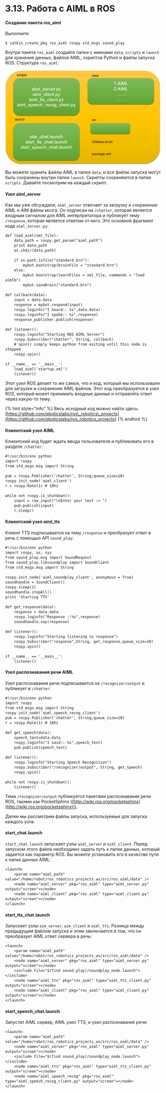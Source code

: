 # 3.13. Работа с AIML в ROS

#### Создание пакета ros\_aiml

Выполните:

```text
$ catkin_create_pkg ros_aiml rospy std_msgs sound_play
```

Внутри пакета `ros_aiml` создайте папки с именами `data`, `scripts` и `launch` для хранения данных, файлов AIML, скриптов Python и файлы запуска ROS. Структура `ros_aiml`:

![](../../.gitbook/assets/image%20%286%29.png)

Вы можете хранить файлы AIML в папке `data`, и все файлы запуска могут быть сохранены внутри папки `launch`. Скрипты сохраняются в папке `scripts`. Давайте посмотрим на каждый скрипт.

#### Узел aiml\_server

Как мы уже обсуждали, `aiml_server` отвечает за загрузку и сохранение AIML и AIM файлы мозга. Он подписан на `/chatter`, которая является входным сигналом для AIML интерпретатора и публикует тему `/response`, которая является ответом от него. Это основной фрагмент кода `aiml_server.py`:

```text
def load_aiml(xml_file):
    data_path = rospy.get_param("aiml_path")
    print data_path
    os.chdir(data_path)
    
    if os.path.isfile("standard.brn"):
        mybot.bootstrap(brainFile = "standard.brn")
    else:
        mybot.bootstrap(learnFiles = xml_file, commands = "load aimlb")
        mybot.saveBrain("standard.brn")

def callback(data):
    input = data.data
    response = mybot.respond(input)
    rospy.loginfo("I heard:: %s",data.data)
    rospy.loginfo("I spoke:: %s",response)
    response_publisher.publish(response)

def listener():
    rospy.loginfo("Starting ROS AIML Server")
    rospy.Subscriber("chatter", String, callback)
    # spin() simply keeps python from exiting until this node is stopped
    rospy.spin()
    
if __name__ == '__main__':
    load_aiml('startup.xml')
    listener()
```

Этот узел ROS делает то же самое, что и код, который мы использовали для загрузки и сохранения AIML файлов. Этот код преобразуется в узел ROS, который может принимать входные данные и отправлять ответ через какую-то тему.

{% hint style="info" %}
Весь исходный код можно найти здесь: [https://github.com/qboticslabs/ros\_robotics\_projects](https://github.com/qboticslabs/ros_robotics_projects)
{% endhint %}

#### Клиентский узел AIML

Клиентский код будет ждать ввода пользователя и публиковать его в разделе `/chatter`:

```text
#!/usr/bin/env python
import rospy
from std_msgs.msg import String

pub = rospy.Publisher('chatter', String,queue_size=10)
rospy.init_node('aiml_client')
r = rospy.Rate(1) # 10hz

while not rospy.is_shutdown():
    input = raw_input("\nEnter your text :> ")
    pub.publish(input)
    r.sleep()
```

#### Клиентский узел aiml\_tts

Клиент TTS подписывается на тему `/response` и преобразует ответ в речь с помощью API `sound_play`:

```text
#!/usr/bin/env python
import rospy, os, sys
from sound_play.msg import SoundRequest
from sound_play.libsoundplay import SoundClient
from std_msgs.msg import String

rospy.init_node('aiml_soundplay_client', anonymous = True)
soundhandle = SoundClient()
rospy.sleep(1)
soundhandle.stopAll()
print 'Starting TTS'

def get_response(data):
    response = data.data
    rospy.loginfo("Response ::%s",response)
    soundhandle.say(response)

def listener():
    rospy.loginfo("Starting listening to response")
    rospy.Subscriber("response",String, get_response,queue_size=10)
    rospy.spin()
    
if __name__ == '__main__':
    listener()
```

#### Узел распознавания речи AIML

Узел распознавания речи подписывается на `/recognizer/output` и публикует в `/chatter`:

```text
#!/usr/bin/env python
import rospy
from std_msgs.msg import String
rospy.init_node('aiml_speech_recog_client')
pub = rospy.Publisher('chatter', String,queue_size=10)
r = rospy.Rate(1) # 10hz

def get_speech(data):
    speech_text=data.data
    rospy.loginfo("I said:: %s",speech_text)
    pub.publish(speech_text)
    
def listener():
    rospy.loginfo("Starting Speech Recognition")
    rospy.Subscriber("/recognizer/output", String, get_speech)
    rospy.spin()
    
while not rospy.is_shutdown():
    listener()
```

Тема `/recognizer/output` публикуется пакетами распознавания речи ROS, такими как PocketSphinx \([http://wiki.ros.org/pocketsphinx](http://wiki.ros.org/pocketsphinx)\).

Далее мы рассмотрим файлы запуска, используемые для запуска каждого узла.

#### start\_chat.launch

`start_chat.launch` запускает узлы `aiml_server` и `aiml_client`. Перед запуском этого файла необходимо задать путь к папке данных, который задается как параметр ROS. Вы можете установить его в качестве пути к папке данных AIML:

```text
<launch>
    <param name="aiml_path" value="/home/robot/ros_robotics_projects_ws/src/ros_aiml/data" />
    <node name="aiml_server" pkg="ros_aiml" type="aiml_server.py" output="screen"></node>
    <node name="aiml_client" pkg="ros_aiml" type="aiml_client.py" output="screen"></node>
</launch>
```

#### start\_tts\_chat.launch

Запускает узлы `aim_server`, `aim_client` и `aiml_tts`. Разница между предыдущим файлом запуска и этим заключается в том, что он преобразует AIML ответ сервера в речь:

```text
<launch>
    <param name="aiml_path" value="/home/robot/ros_robotics_projects_ws/src/ros_aiml/data" />
    <node name="aiml_server" pkg="ros_aiml" type="aiml_server.py" output="screen"></node>
    <include file="$(find sound_play)/soundplay_node.launch"></include>
    <node name="aiml_tts" pkg="ros_aiml" type="aiml_tts_client.py" output="screen"></node>
    <node name="aiml_client" pkg="ros_aiml" type="aiml_client.py" output="screen"></node>
</launch>
```

#### start\_speech\_chat.launch

Запустит AIML сервер, AIML узел TTS, и узел распознавания речи:

```text
<launch>
    <param name="aiml_path" value="/home/robot/ros_robotics_projects_ws/src/ros_aiml/data" />
    <node name="aiml_server" pkg="ros_aiml" type="aiml_server.py" output="screen"></node>
    <include file="$(find sound_play)/soundplay_node.launch"></include>
    <node name="aiml_tts" pkg="ros_aiml" type="aiml_tts_client.py" output="screen"></node>
    <node name="aiml_speech_recog" pkg="ros_aiml" type="aiml_speech_recog_client.py" output="screen"></node>
</launch>
```



